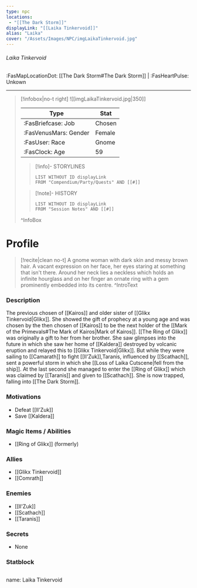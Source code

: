 ```yaml
---
type: npc
locations:
 - "[[The Dark Storm]]"
displayLink: "[[Laika Tinkervoid]]"
alias: "Laika"
cover: "/Assets/Images/NPC/imgLaikaTinkervoid.jpg"
---
```

###### Laika Tinkervoid
<span class="sub2">:FasMapLocationDot: [[The Dark Storm#The Dark Storm]] | :FasHeartPulse: Unkown </span>
___

> [!infobox|no-t right]
> ![[imgLaikaTinkervoid.jpg|350]]
>
> | Type | Stat |
> | ---- | ---- |
> | :FasBriefcase: Job |  Chosen |
> | :FasVenusMars: Gender | Female |
> | :FasUser: Race | Gnome |
> | :FasClock: Age | 59 |
>
>> [!info]- STORYLINES
>>```dataview
>>LIST WITHOUT ID displayLink
>>FROM "Compendium/Party/Quests" AND [[#]]
>
>>[!note]- HISTORY
>>```dataview
>>LIST WITHOUT ID displayLink
>>FROM "Session Notes" AND [[#]]
>
>^InfoBox

# Profile

> [!recite|clean no-t]
>	A gnome woman with dark skin and messy brown hair. A vacant expression on her face, her eyes staring at something that isn't there. Around her neck lies a neckless which holds an infinite hourglass and on her finger an ornate ring with a gem prominently embedded into its centre.
>^IntroText

### Description
The previous chosen of [[Kairos]] and older sister of [[Glikx Tinkervoid|Glikx]]. She showed the gift of prophecy at a young age and was chosen by the then chosen of [[Kairos]] to be the next holder of the [[Mark of the Primevals#The Mark of Kairos|Mark of Kairos]].  [[The Ring of Glikx]] was originally a gift to her from her brother. She saw glimpses into the future in which she saw her home of [[Kaldera]] destroyed by volcanic eruption and relayed this to [[Glikx Tinkervoid|Glikx]]. But while they were sailing to [[Camarath]] to fight [[Il'Zuk]],Taranis, influenced by [[Scathach]], sent a powerful storm in which she [[Loss of Laika Cutscene|fell from the ship]]. At the last second she managed to enter the [[Ring of Glikx]] which was claimed by [[Taranis]] and given to [[Scathach]]. She is now trapped, falling into [[The Dark Storm]].

### Motivations
- Defeat [[Il'Zuk]]
- Save [[Kaldera]]

### Magic Items / Abilities
- [[Ring of Glikx]] (formerly)

### Allies
- [[Glikx Tinkervoid]]
- [[Comrath]]

### Enemies
- [[Il'Zuk]]
- [[Scathach]]
- [[Taranis]]

### Secrets
- None

### Statblock
>```statblock
name: Laika Tinkervoid